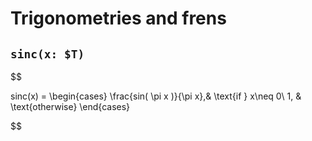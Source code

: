 # Trigonometries and frens

## `sinc(x: $T)`

$$

sinc(x) =
\begin{cases}
    \frac{sin( \pi x )}{\pi x},& \text{if } x\neq 0\\
    1,              & \text{otherwise}
\end{cases}

$$
